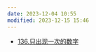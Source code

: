 ```yaml
---
date: 2023-12-04 10:55
modified: 2023-12-15 15:46
---
```

- [136.只出现一次的数字](https://leetcode.cn/problems/single-number/)
